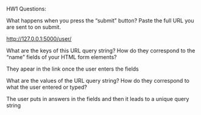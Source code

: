 HW1 Questions:

What happens when you press the “submit” button? Paste the full URL you are sent to on submit.

http://127.0.0.1:5000/user/<username>

What are the keys of this URL query string? How do they correspond to the “name” fields of your HTML form elements?

They apear in the link once the user enters the fields

What are the values of the URL query string? How do they correspond to what the user entered or typed?

The user puts in answers in the fields and then it leads to a unique query string
